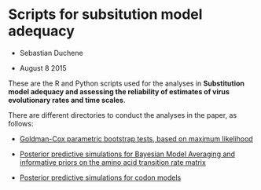# Scripts for subsitution model adequacy


- Sebastian Duchene 

- August 8 2015

These are the R and Python scripts used for the analyses in **Substitution model adequacy and assessing the reliability of estimates of virus evolutionary rates and time scales**.

There are different directories to conduct the analyses in the paper, as follows:

- [Goldman-Cox parametric bootstrap tests, based on maximum likelihood](https://github.com/sebastianduchene/virus_model_adequacy/tree/master/GC_test)

- [Posterior predictive simulations for Bayesian Model Averaging and informative priors on the amino acid transition rate matrix](https://github.com/sebastianduchene/virus_model_adequacy/tree/master/PPS_DPP_MA)

- [Posterior predictive simulations for codon models](http://www.eltiempo.com)

